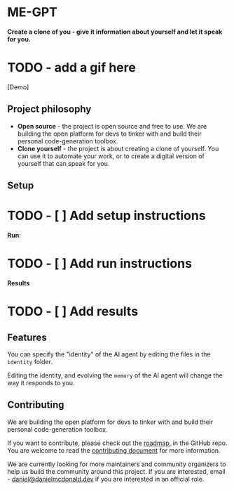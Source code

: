 # ME-GPT


**Create a clone of you - give it information about yourself and let it speak for you.**

# TODO - add a gif here
[Demo]

## Project philosophy
- **Open source** - the project is open source and free to use. We are building the open platform for devs to tinker with and build their personal code-generation toolbox.
- **Clone yourself** - the project is about creating a clone of yourself. You can use it to automate your work, or to create a digital version of yourself that can speak for you.

## Setup
# TODO - [ ] Add setup instructions



**Run**:
# TODO - [ ] Add run instructions

**Results**
# TODO - [ ] Add results


## Features
You can specify the "identity" of the AI agent by editing the files in the `identity` folder.

Editing the identity, and evolving the `memory` of the AI agent will change the way it responds to you.

## Contributing
We are building the open platform for devs to tinker with and build their personal code-generation toolbox.

If you want to contribute, please check out the [roadmap](https://github.com/djm93dev/me-gpt/blob/main/ROADMAP.md), in the GitHub repo. You are welcome to read the [contributing document](.github/CONTRIBUTING.md) for more information.

We are currently looking for more maintainers and community organizers to help us build the community around this project. If you are interested, email - daniel@danielmcdonald.dev if you are interested in an official role.